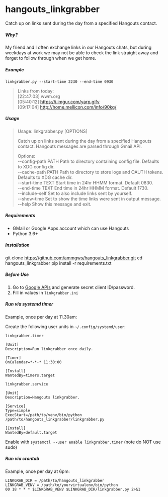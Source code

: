 # hangouts_linkgrabber
Catch up on links sent during the day from a specified Hangouts contact.

##### Why?
My friend and I often exchange links in our Hangouts chats, but during weekdays at work we may not be able to check the link straight away and forget to follow through when we get home.

##### Example
`linkgrabber.py --start-time 2230 --end-time 0930`
 > Links from today:  
 > [22:47:03] wwm.org  
 > [05:40:12] https://i.imgur.com/yarp.gifv  
 > [09:17:04] http://home.mellicon.com/info/90kg/  

##### Usage
> Usage: linkgrabber.py [OPTIONS]
>  
>  Catch up on links sent during the day from a specified Hangouts contact. Hangouts messages are parsed through Gmail API.
>  
> Options:  
>  --config-path PATH  Path to directory containing config file. Defaults to XDG config dir.  
>  --cache-path PATH   Path to directory to store logs and OAUTH tokens. Defaults to XDG cache dir.  
>  --start-time TEXT   Start time in 24hr HHMM format. Default 0830.  
>  --end-time TEXT     End time in 24hr HHMM format. Default 1730.  
>  --include-self      Set to also include links sent by yourself.  
>  --show-time         Set to show the time links were sent in output message.  
>  --help              Show this message and exit.  

##### Requirements
* GMail or Google Apps account which can use Hangouts
* Python 3.6+

##### Installation
git clone https://github.com/ammgws/hangouts_linkgrabber.git
cd hangouts_linkgrabber
pip install -r requirements.txt

##### Before Use
1. Go to [Google APIs](https://console.developers.google.com/apis/) and generate secret client ID/password.
2. Fill in values in `linkgrabber.ini`

##### Run via systemd timer
Example, once per day at 11.30am:

Create the following user units in `~/.config/systemd/user`:

`linkgrabber.timer`
```
[Unit]
Description=Run linkgrabber once daily.

[Timer]
OnCalendar=*-*-* 11:30:00

[Install]
WantedBy=timers.target
```

`linkgrabber.service`
```
[Unit]
Description=Hangouts linkgrabber.

[Service]
Type=simple
ExecStart=/path/to/venv/bin/python /path/to/hangouts_linkgrabber/linkgrabber.py

[Install]
WantedBy=default.target
```
Enable with `systemctl --user enable linkgrabber.timer`
(note do NOT use sudo)

##### Run via crontab
Example, once per day at 6pm:
```
LINKGRAB_DIR = /path/to/hangouts_linkgrabber
LINKGRAB_VENV = /path/to/yourvirtualenv/bin/python
00 18 * * * $LINKGRAB_VENV $LINKGRAB_DIR/linkgrabber.py 2>&1
```
